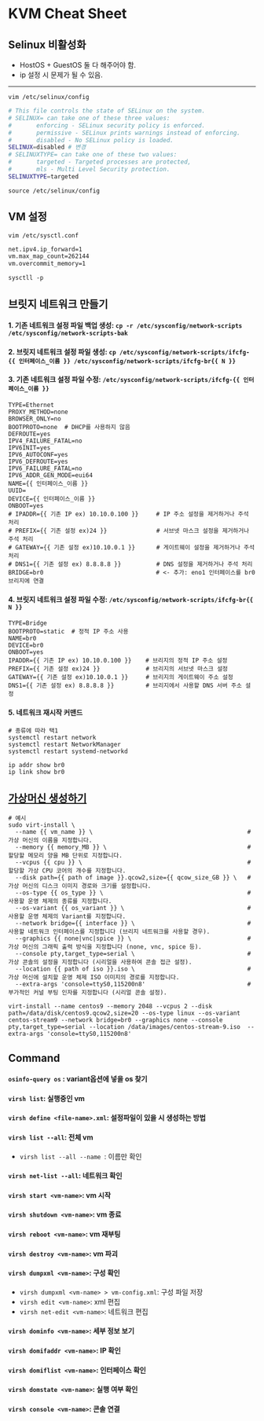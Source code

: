 # KVM Cheat Sheet

## Selinux 비활성화
- HostOS + GuestOS 둘 다 해주어야 함.
- ip 설정 시 문제가 될 수 있음.
------
`vim /etc/selinux/config`
```sh
# This file controls the state of SELinux on the system.
# SELINUX= can take one of these three values:
#       enforcing - SELinux security policy is enforced.
#       permissive - SELinux prints warnings instead of enforcing.
#       disabled - No SELinux policy is loaded.
SELINUX=disabled # 변경
# SELINUXTYPE= can take one of these two values:
#       targeted - Targeted processes are protected,
#       mls - Multi Level Security protection.
SELINUXTYPE=targeted
```
`source /etc/selinux/config`

## VM 설정
`vim /etc/sysctl.conf`
```sh
net.ipv4.ip_forward=1
vm.max_map_count=262144
vm.overcommit_memory=1
```
`sysctll -p`

## 브릿지 네트워크 만들기
#### 1. 기존 네트워크 설정 파일 백업 생성: `cp -r /etc/sysconfig/network-scripts /etc/sysconfig/network-scripts-bak`
#### 2. 브릿지 네트워크 설정 파일 생성: `cp /etc/sysconfig/network-scripts/ifcfg-{{ 인터페이스_이름 }} /etc/sysconfig/network-scripts/ifcfg-br{{ N }}`
#### 3. 기존 네트워크 설정 파일 수정: `/etc/sysconfig/network-scripts/ifcfg-{{ 인터페이스_이름 }}`
```shell
TYPE=Ethernet
PROXY_METHOD=none
BROWSER_ONLY=no
BOOTPROTO=none  # DHCP를 사용하지 않음
DEFROUTE=yes
IPV4_FAILURE_FATAL=no
IPV6INIT=yes
IPV6_AUTOCONF=yes
IPV6_DEFROUTE=yes
IPV6_FAILURE_FATAL=no
IPV6_ADDR_GEN_MODE=eui64
NAME={{ 인터페이스_이름 }}
UUID=
DEVICE={{ 인터페이스_이름 }}
ONBOOT=yes
# IPADDR={{ 기존 IP ex) 10.10.0.100 }}     # IP 주소 설정을 제거하거나 주석 처리
# PREFIX={{ 기존 설정 ex)24 }}              # 서브넷 마스크 설정을 제거하거나 주석 처리
# GATEWAY={{ 기존 설정 ex)10.10.0.1 }}      # 게이트웨이 설정을 제거하거나 주석 처리
# DNS1={{ 기존 설정 ex) 8.8.8.8 }}          # DNS 설정을 제거하거나 주석 처리
BRIDGE=br0                                # <- 추가: eno1 인터페이스를 br0 브리지에 연결 
```
#### 4. 브릿지 네트워크 설정 파일 수정: `/etc/sysconfig/network-scripts/ifcfg-br{{ N }}`
```shell
TYPE=Bridge
BOOTPROTO=static  # 정적 IP 주소 사용
NAME=br0
DEVICE=br0
ONBOOT=yes
IPADDR={{ 기존 IP ex) 10.10.0.100 }}    # 브리지의 정적 IP 주소 설정
PREFIX={{ 기존 설정 ex)24 }}             # 브리지의 서브넷 마스크 설정
GATEWAY={{ 기존 설정 ex)10.10.0.1 }}     # 브리지의 게이트웨이 주소 설정
DNS1={{ 기존 설정 ex) 8.8.8.8 }}         # 브리지에서 사용할 DNS 서버 주소 설정
```
#### 5. 네트워크 재시작 커맨드
```shell
# 종류에 따라 택1
systemctl restart network
systemctl restart NetworkManager
systemctl restart systemd-networkd

ip addr show br0
ip link show br0
```

## [가상머신 생성하기](https://docs.redhat.com/ko/documentation/red_hat_enterprise_linux/7/html/virtualization_deployment_and_administration_guide/sect-guest_virtual_machine_installation_overview-creating_guests_with_virt_install)

```shell
# 예시
sudo virt-install \
  --name {{ vm_name }} \                                            # 가상 머신의 이름을 지정합니다.
  --memory {{ memory_MB }} \                                        # 할당할 메모리 양을 MB 단위로 지정합니다.
  --vcpus {{ cpu }} \                                               # 할당할 가상 CPU 코어의 개수를 지정합니다.
  --disk path={{ path of image }}.qcow2,size={{ qcow_size_GB }} \   # 가상 머신의 디스크 이미지 경로와 크기를 설정합니다.
  --os-type {{ os_type }} \                                         # 사용할 운영 체제의 종류를 지정합니다.
  --os-variant {{ os_variant }} \                                   # 사용할 운영 체제의 Variant를 지정합니다.
  --network bridge={{ interface }} \                                # 사용할 네트워크 인터페이스를 지정합니다 (브리지 네트워크를 사용할 경우).
  --graphics {{ none|vnc|spice }} \                                 # 가상 머신의 그래픽 출력 방식을 지정합니다 (none, vnc, spice 등).
  --console pty,target_type=serial \                                # 가상 콘솔의 설정을 지정합니다 (시리얼을 사용하여 콘솔 접근 설정).
  --location {{ path of iso }}.iso \                                # 가상 머신에 설치할 운영 체제 ISO 이미지의 경로를 지정합니다.
  --extra-args 'console=ttyS0,115200n8'                             # 부가적인 커널 부팅 인자를 지정합니다 (시리얼 콘솔 설정).
```
```shell
virt-install --name centos9 --memory 2048 --vcpus 2 --disk path=/data/disk/centos9.qcow2,size=20 --os-type linux --os-variant centos-stream9 --network bridge=br0 --graphics none --console pty,target_type=serial --location /data/images/centos-stream-9.iso  --extra-args 'console=ttyS0,115200n8'
```


## Command
#### `osinfo-query os` : variant옵션에 넣을 os 찾기
#### `virsh list`: 실행중인 vm
#### `virsh define <file-name>.xml`: 설정파일이 있을 시 생성하는 방법
#### `virsh list --all`: 전체 vm
- `virsh list --all --name `: 이름만 확인
#### `virsh net-list --all`: 네트워크 확인
#### `virsh start <vm-name>`: vm 시작
#### `virsh shutdown <vm-name>`: vm 종료
#### `virsh reboot <vm-name>`: vm 재부팅
#### `virsh destroy <vm-name>`: vm 파괴
#### `virsh dumpxml <vm-name>`: 구성 확인
- `virsh dumpxml <vm-name> > vm-config.xml`: 구성 파일 저장
- `virsh edit <vm-name>`: xml 편집
- `virsh net-edit <vm-name>`: 네트워크 편집
#### `virsh dominfo <vm-name>`: 세부 정보 보기
#### `virsh domifaddr <vm-name>`: IP 확인
#### `virsh domiflist <vm-name>`: 인터페이스 확인
#### `virsh domstate <vm-name>`: 실행 여부 확인
#### `virsh console <vm-name>`: 콘솔 연결